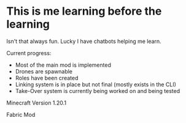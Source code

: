 # This is me learning before the learning
Isn't that always fun. Lucky I have chatbots helping me learn.

Current progress:
 - Most of the main mod is implemented
 - Drones are spawnable
 - Roles have been created
 - Linking system is in place but not final (mostly exists in the CLI)
 - Take-Over system is currently being worked on and being tested

Minecraft Version 1.20.1

Fabric Mod
